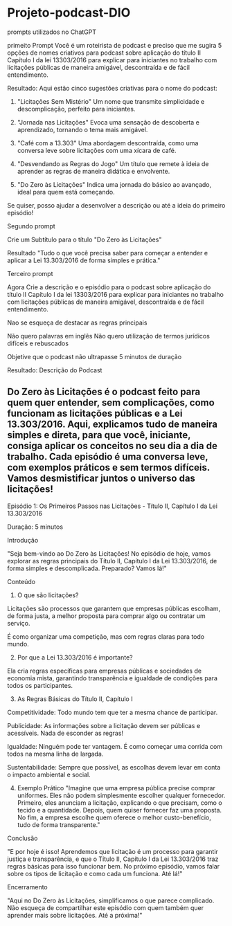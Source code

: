 # Projeto-podcast-DIO
prompts utilizados no ChatGPT

primeito Prompt
Você é um roteirista de podcast e preciso que me sugira 5 opções de nomes criativos para podcast sobre aplicação do título II Capítulo I da lei 13303/2016 para explicar para iniciantes no trabalho com licitações públicas de maneira amigável, descontraída e de fácil entendimento.

Resultado: 
Aqui estão cinco sugestões criativas para o nome do podcast:

1. "Licitações Sem Mistério"
Um nome que transmite simplicidade e descomplicação, perfeito para iniciantes.


2. "Jornada nas Licitações"
Evoca uma sensação de descoberta e aprendizado, tornando o tema mais amigável.


3. "Café com a 13.303"
Uma abordagem descontraída, como uma conversa leve sobre licitações com uma xícara de café.


4. "Desvendando as Regras do Jogo"
Um título que remete à ideia de aprender as regras de maneira didática e envolvente.


5. "Do Zero às Licitações"
Indica uma jornada do básico ao avançado, ideal para quem está começando.



Se quiser, posso ajudar a desenvolver a descrição ou até a ideia do primeiro episódio!


Segundo prompt

Crie um Subtítulo para o título "Do Zero às Licitações"

Resultado
"Tudo o que você precisa saber para começar a entender e aplicar a Lei 13.303/2016 de forma simples e prática."

Terceiro prompt

Agora Crie a descrição e o episódio para o podcast sobre aplicação do título II Capítulo I da lei 13303/2016 para explicar para iniciantes no trabalho com licitações públicas de maneira amigável, descontraída e de fácil entendimento.

Nao se esqueça de destacar as regras principais

Não quero palavras em inglês 
Não quero utilização de termos jurídicos difíceis e rebuscados

Objetive que o podcast não ultrapasse 5 minutos de duração 

Resultado:
Descrição do Podcast

Do Zero às Licitações é o podcast feito para quem quer entender, sem complicações, como funcionam as licitações públicas e a Lei 13.303/2016. Aqui, explicamos tudo de maneira simples e direta, para que você, iniciante, consiga aplicar os conceitos no seu dia a dia de trabalho. Cada episódio é uma conversa leve, com exemplos práticos e sem termos difíceis. Vamos desmistificar juntos o universo das licitações!
---

Episódio 1: Os Primeiros Passos nas Licitações - Título II, Capítulo I da Lei 13.303/2016

Duração: 5 minutos

Introdução

"Seja bem-vindo ao Do Zero às Licitações! No episódio de hoje, vamos explorar as regras principais do Título II, Capítulo I da Lei 13.303/2016, de forma simples e descomplicada. Preparado? Vamos lá!"

Conteúdo

1. O que são licitações?

Licitações são processos que garantem que empresas públicas escolham, de forma justa, a melhor proposta para comprar algo ou contratar um serviço.

É como organizar uma competição, mas com regras claras para todo mundo.

2. Por que a Lei 13.303/2016 é importante?

Ela cria regras específicas para empresas públicas e sociedades de economia mista, garantindo transparência e igualdade de condições para todos os participantes.

3. As Regras Básicas do Título II, Capítulo I

Competitividade: Todo mundo tem que ter a mesma chance de participar.

Publicidade: As informações sobre a licitação devem ser públicas e acessíveis. Nada de esconder as regras!

Igualdade: Ninguém pode ter vantagem. É como começar uma corrida com todos na mesma linha de largada.

Sustentabilidade: Sempre que possível, as escolhas devem levar em conta o impacto ambiental e social.


4. Exemplo Prático
"Imagine que uma empresa pública precise comprar uniformes. Eles não podem simplesmente escolher qualquer fornecedor. Primeiro, eles anunciam a licitação, explicando o que precisam, como o tecido e a quantidade. Depois, quem quiser fornecer faz uma proposta. No fim, a empresa escolhe quem oferece o melhor custo-benefício, tudo de forma transparente."


Conclusão

"E por hoje é isso! Aprendemos que licitação é um processo para garantir justiça e transparência, e que o Título II, Capítulo I da Lei 13.303/2016 traz regras básicas para isso funcionar bem. No próximo episódio, vamos falar sobre os tipos de licitação e como cada um funciona. Até lá!"

Encerramento

"Aqui no Do Zero às Licitações, simplificamos o que parece complicado. Não esqueça de compartilhar este episódio com quem também quer aprender mais sobre licitações. Até a próxima!"

